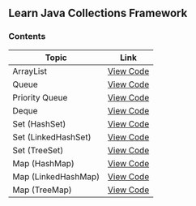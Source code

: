 ## Learn Java Collections Framework



### Contents


|         Topic          |                                   Link                                                                              |
|          ---           |                                   :---:                                                                             |
| ArrayList              | [View Code](https://github.com/tridibsamanta/Learn-Java-Collections-Framework/blob/main/ArrayList_Learn.java)       |
| Queue                  | [View Code](https://github.com/tridibsamanta/Learn-Java-Collections-Framework/blob/main/Queue_Learn.java)           |
| Priority Queue         | [View Code](https://github.com/tridibsamanta/Learn-Java-Collections-Framework/blob/main/PriorityQueue_Learn.java)   |
| Deque                  | [View Code](https://github.com/tridibsamanta/Learn-Java-Collections-Framework/blob/main/Deque_Learn.java)           |
| Set (HashSet)          | [View Code](https://github.com/tridibsamanta/Learn-Java-Collections-Framework/blob/main/HashSet_Learn.java)         |
| Set (LinkedHashSet)    | [View Code](https://github.com/tridibsamanta/Learn-Java-Collections-Framework/blob/main/LinkedHashSet_Learn.java)   |
| Set (TreeSet)          | [View Code](https://github.com/tridibsamanta/Learn-Java-Collections-Framework/blob/main/TreeSet_Learn.java)         |
| Map (HashMap)          | [View Code](https://github.com/tridibsamanta/Learn-Java-Collections-Framework/blob/main/HashMap_Learn.java)         |
| Map (LinkedHashMap)    | [View Code](https://github.com/tridibsamanta/Learn-Java-Collections-Framework/blob/main/LinkedHashMap_Learn.java)   |
| Map (TreeMap)          | [View Code](https://github.com/tridibsamanta/Learn-Java-Collections-Framework/blob/main/TreeMap_Learn.java)         |

